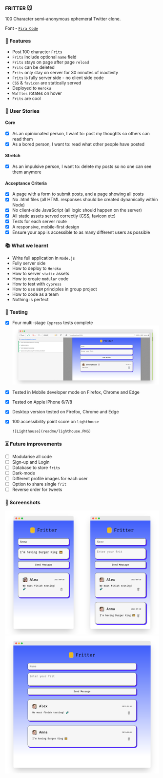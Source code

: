 ### FRITTER 🐭

100 Character semi-anonymous ephemeral Twitter clone.

Font - [`Fira Code`](https://github.com/tonsky/FiraCode)

### 🧱 Features

- Post 100 character `Frits`
- `Frits` include optional `name` field
- `Frits` stays on page after page `reload`
- `Frits` can be deleted
- `Frits` only stay on server for 30 minutes of inactivity
- `Frits` is fully server side - no client side code
- `CSS` & `favicon` are statically served
- Deployed to `Heroku`
- `Waffles` rotates on hover
- `Frits` are cool

### 📝 User Stories

#### Core

- [x] As an opinionated person, I want to: post my thoughts so others can read them
- [x] As a bored person, I want to: read what other people have posted

#### Stretch

- [x] As an impulsive person, I want to: delete my posts so no one can see them anymore

#### Acceptance Criteria

- [x] A page with a form to submit posts, and a page showing all posts
- [x] No .html files (all HTML responses should be created dynamically within Node)
- [x] No client-side JavaScript (all logic should happen on the server)
- [x] All static assets served correctly (CSS, favicon etc)
- [x] Tests for each server route
- [x] A responsive, mobile-first design
- [x] Ensure your app is accessible to as many different users as possible

### 📚 What we learnt

- Write full application in `Node.js`
- Fully server side
- How to deploy to `Heroku`
- How to server `static` assets
- How to create `modular` code
- How to test with `cypress`
- How to use `BEM` principles in group project
- How to code as a team
- Nothing is perfect

### 🧪 Testing

- [x] Four multi-stage `Cypress` tests complete
      ![Cypress](readme/testing.png)
- [x] Tested in Mobile developer mode on Firefox, Chrome and Edge
- [x] Tested on Apple iPhone 6/7/8
- [x] Desktop version tested on Firefox, Chrome and Edge
- [x] 100 accessibility point score on `lighthouse`

      ![Lighthouse](readme/lighthouse.PNG)

### ⏳ Future improvements

- [ ] Modularise all code
- [ ] Sign-up and Login
- [ ] Database to store `frits`
- [ ] Dark-mode
- [ ] Different profile images for each user
- [ ] Option to share single `frit`
- [ ] Reverse order for tweets

### 👀 Screenshots

![Mobile](readme/mobile-fritter1.png)
![Desktop](readme/desktop-fritter.png)
